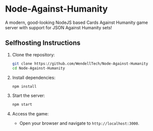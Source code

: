 # Node-Against-Humanity
A modern, good-looking NodeJS based Cards Against Humanity game server with support for JSON Against Humanity sets!

## Selfhosting Instructions

1. Clone the repository:
   ```bash
   git clone https://github.com/WendellTech/Node-Against-Humanity
   cd Node-Against-Humanity
   ```

2. Install dependencies:
   ```bash
   npm install
   ```

3. Start the server:
   ```bash
   npm start
   ```

4. Access the game:
   - Open your browser and navigate to `http://localhost:3000`.
